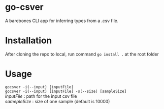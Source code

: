 # go-csver
A barebones CLI app for inferring types from a .csv file.

# Installation
After cloning the repo to local, run command ```go install .``` at the root folder

# Usage 
`gocsver -i(--input) [inputFile]`  
`gocsver -i(--input) [inputFile] -s(--size) [sampleSize]`  
*inputFile* : path for the input csv file  
*samepleSize* : size of one sample (default is 10000)  
